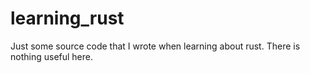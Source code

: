 # learning_rust
Just some source code that I wrote when learning about rust. There is nothing useful here.
